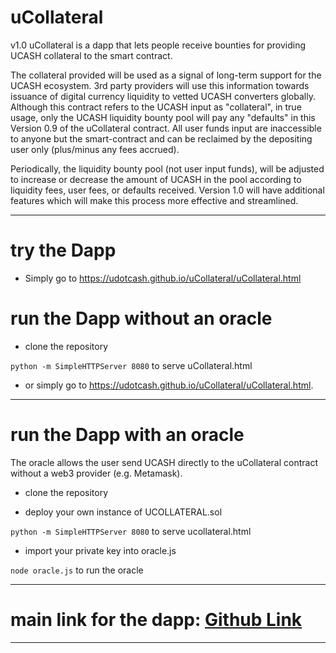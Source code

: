 # uCollateral
v1.0
uCollateral is a dapp that lets people receive bounties for providing UCASH collateral to the smart contract.  

The collateral provided will be used as a signal of long-term support for the UCASH ecosystem.  3rd party providers will use this information towards issuance of digital currency liquidity to vetted UCASH converters globally.  Although this contract refers to the UCASH input as "collateral", in true usage, only the UCASH liquidity bounty pool will pay any "defaults" in this Version 0.9 of the uCollateral contract.  All user funds input are inaccessible to anyone but the smart-contract and can be reclaimed by the depositing user only (plus/minus any fees accrued).

Periodically, the liquidity bounty pool (not user input funds), will be adjusted to increase or decrease the amount of UCASH in the pool according to liquidity fees, user fees, or defaults received.  Version 1.0 will have additional features which will make this process more effective and streamlined.

---------------------------------------------------------------------------
# try the Dapp

- Simply go to https://udotcash.github.io/uCollateral/uCollateral.html

# run the Dapp without an oracle

- clone the repository

```python -m SimpleHTTPServer 8080```
to serve uCollateral.html

- or simply go to https://udotcash.github.io/uCollateral/uCollateral.html. 



---------------------------------------------------------------------------

# run the Dapp with an oracle
The oracle allows the user send UCASH directly to the uCollateral contract without a web3 provider (e.g. Metamask).

- clone the repository

- deploy your own instance of UCOLLATERAL.sol

```python -m SimpleHTTPServer 8080```
to serve ucollateral.html

- import your private key into oracle.js

```node oracle.js```
to run the oracle

---------------------------------------------------------------------------

# main link for the dapp: <a href="https://udotcash.github.io/uCollateral/ucollateral.html">Github Link</a>

---------------------------------------------------------------------------
